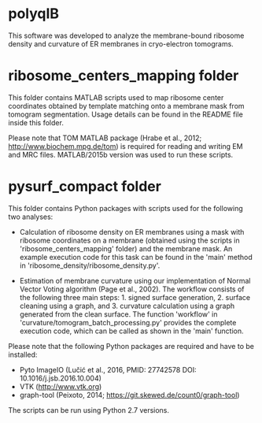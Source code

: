 # polyqIB
This software was developed to analyze the membrane-bound ribosome density and curvature of ER membranes in cryo-electron tomograms.

# ribosome_centers_mapping folder
This folder contains MATLAB scripts used to map ribosome center coordinates obtained by template matching onto a membrane mask from tomogram segmentation. Usage details can be found in the README file inside this folder.

Please note that TOM MATLAB package (Hrabe et al., 2012; http://www.biochem.mpg.de/tom) is required for reading and writing EM and MRC files. MATLAB/2015b version was used to run these scripts.

# pysurf_compact folder
This folder contains Python packages with scripts used for the following two analyses:

- Calculation of ribosome density on ER membranes using a mask with ribosome coordinates on a membrane (obtained using the scripts in 'ribosome_centers_mapping' folder) and the membrane mask. An example execution code for this task can be found in the 'main' method in 'ribosome_density/ribosome_density.py'.

- Estimation of membrane curvature using our implementation of Normal Vector Voting algorithm (Page et al., 2002). The workflow consists of the following three main steps: 1. signed surface generation, 2. surface cleaning using a graph, and 3. curvature calculation using a graph generated from the clean surface. The function 'workflow' in 'curvature/tomogram_batch_processing.py' provides the complete execution code, which can be called as shown in the 'main' function.

Please note that the following Python packages are required and have to be installed:
- Pyto ImageIO (Lučić et al., 2016, PMID: 27742578 DOI: 10.1016/j.jsb.2016.10.004)
- VTK (http://www.vtk.org)
- graph-tool (Peixoto, 2014; https://git.skewed.de/count0/graph-tool)

The scripts can be run using Python 2.7 versions.

